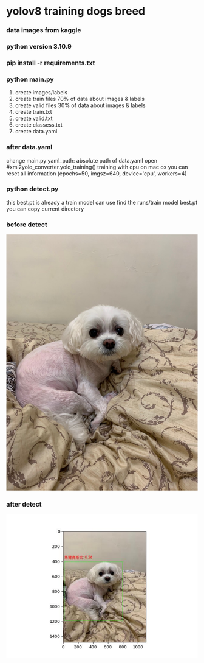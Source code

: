  # yolov8 training dogs breed

### data images from kaggle

### python version 3.10.9

### pip install -r requirements.txt

### python main.py
1. create images/labels
2. create train files 70% of data about images & labels
3. create valid files 30% of data about images & labels
4. create train.txt
5. create valid.txt
6. create classess.txt
7. create data.yaml

### after data.yaml
change main.py yaml_path: absolute path of data.yaml
open #xml2yolo_converter.yolo_training()
training with cpu on mac os
you can reset all information (epochs=50, imgsz=640, device='cpu', workers=4)

### python detect.py
this best.pt is already a train model can use
find the runs/train model best.pt you can copy current directory

### before detect
![img](https://github.com/leolee1204/yolov8/blob/3684fbdfb14da8f030fff065f22e7356cd4f7010/dog3.JPG)

### after detect
![img](https://github.com/leolee1204/yolov8/blob/3684fbdfb14da8f030fff065f22e7356cd4f7010/dog3_finish.JPG)
